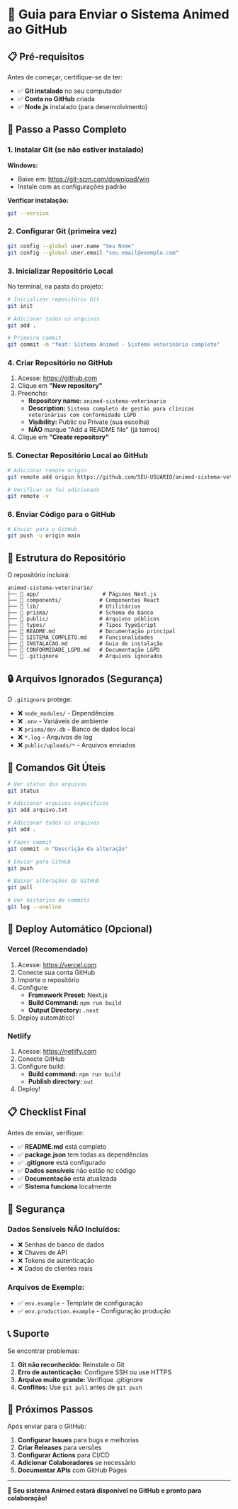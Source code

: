 # 🚀 Guia para Enviar o Sistema Animed ao GitHub

## 📋 Pré-requisitos

Antes de começar, certifique-se de ter:

- ✅ **Git instalado** no seu computador
- ✅ **Conta no GitHub** criada
- ✅ **Node.js** instalado (para desenvolvimento)

## 🔧 Passo a Passo Completo

### 1. **Instalar Git (se não estiver instalado)**

**Windows:**
- Baixe em: https://git-scm.com/download/win
- Instale com as configurações padrão

**Verificar instalação:**
```bash
git --version
```

### 2. **Configurar Git (primeira vez)**

```bash
git config --global user.name "Seu Nome"
git config --global user.email "seu.email@exemplo.com"
```

### 3. **Inicializar Repositório Local**

No terminal, na pasta do projeto:

```bash
# Inicializar repositório Git
git init

# Adicionar todos os arquivos
git add .

# Primeiro commit
git commit -m "feat: Sistema Animed - Sistema veterinário completo"
```

### 4. **Criar Repositório no GitHub**

1. Acesse: https://github.com
2. Clique em **"New repository"**
3. Preencha:
   - **Repository name:** `animed-sistema-veterinario`
   - **Description:** `Sistema completo de gestão para clínicas veterinárias com conformidade LGPD`
   - **Visibility:** Public ou Private (sua escolha)
   - **NÃO** marque "Add a README file" (já temos)
4. Clique em **"Create repository"**

### 5. **Conectar Repositório Local ao GitHub**

```bash
# Adicionar remote origin
git remote add origin https://github.com/SEU-USUARIO/animed-sistema-veterinario.git

# Verificar se foi adicionado
git remote -v
```

### 6. **Enviar Código para o GitHub**

```bash
# Enviar para o GitHub
git push -u origin main
```

## 📁 **Estrutura do Repositório**

O repositório incluirá:

```
animed-sistema-veterinario/
├── 📁 app/                    # Páginas Next.js
├── 📁 components/            # Componentes React
├── 📁 lib/                   # Utilitários
├── 📁 prisma/                # Schema do banco
├── 📁 public/                # Arquivos públicos
├── 📁 types/                 # Tipos TypeScript
├── 📄 README.md              # Documentação principal
├── 📄 SISTEMA_COMPLETO.md    # Funcionalidades
├── 📄 INSTALACAO.md          # Guia de instalação
├── 📄 CONFORMIDADE_LGPD.md   # Documentação LGPD
└── 📄 .gitignore             # Arquivos ignorados
```

## 🔒 **Arquivos Ignorados (Segurança)**

O `.gitignore` protege:
- ❌ `node_modules/` - Dependências
- ❌ `.env` - Variáveis de ambiente
- ❌ `prisma/dev.db` - Banco de dados local
- ❌ `*.log` - Arquivos de log
- ❌ `public/uploads/*` - Arquivos enviados

## 📝 **Comandos Git Úteis**

```bash
# Ver status dos arquivos
git status

# Adicionar arquivos específicos
git add arquivo.txt

# Adicionar todos os arquivos
git add .

# Fazer commit
git commit -m "Descrição da alteração"

# Enviar para GitHub
git push

# Baixar alterações do GitHub
git pull

# Ver histórico de commits
git log --oneline
```

## 🚀 **Deploy Automático (Opcional)**

### **Vercel (Recomendado)**

1. Acesse: https://vercel.com
2. Conecte sua conta GitHub
3. Importe o repositório
4. Configure:
   - **Framework Preset:** Next.js
   - **Build Command:** `npm run build`
   - **Output Directory:** `.next`
5. Deploy automático!

### **Netlify**

1. Acesse: https://netlify.com
2. Conecte GitHub
3. Configure build:
   - **Build command:** `npm run build`
   - **Publish directory:** `out`
4. Deploy!

## 📋 **Checklist Final**

Antes de enviar, verifique:

- ✅ **README.md** está completo
- ✅ **package.json** tem todas as dependências
- ✅ **.gitignore** está configurado
- ✅ **Dados sensíveis** não estão no código
- ✅ **Documentação** está atualizada
- ✅ **Sistema funciona** localmente

## 🔐 **Segurança**

### **Dados Sensíveis NÃO Incluídos:**
- ❌ Senhas de banco de dados
- ❌ Chaves de API
- ❌ Tokens de autenticação
- ❌ Dados de clientes reais

### **Arquivos de Exemplo:**
- ✅ `env.example` - Template de configuração
- ✅ `env.production.example` - Configuração produção

## 📞 **Suporte**

Se encontrar problemas:

1. **Git não reconhecido:** Reinstale o Git
2. **Erro de autenticação:** Configure SSH ou use HTTPS
3. **Arquivo muito grande:** Verifique .gitignore
4. **Conflitos:** Use `git pull` antes de `git push`

## 🎯 **Próximos Passos**

Após enviar para o GitHub:

1. **Configurar Issues** para bugs e melhorias
2. **Criar Releases** para versões
3. **Configurar Actions** para CI/CD
4. **Adicionar Colaboradores** se necessário
5. **Documentar APIs** com GitHub Pages

---

**🚀 Seu sistema Animed estará disponível no GitHub e pronto para colaboração!**

